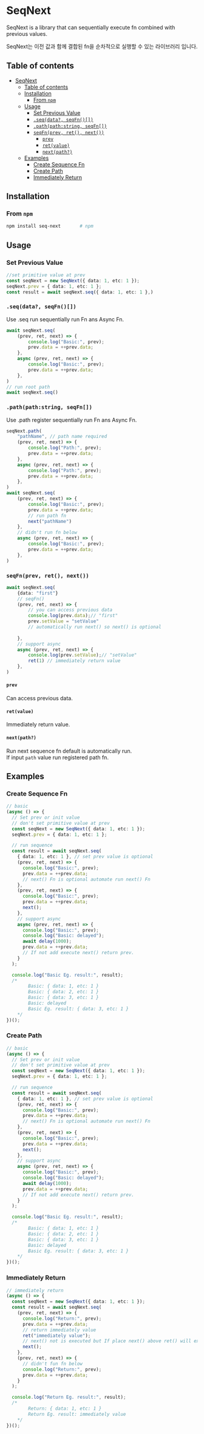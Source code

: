 
# SeqNext

SeqNext is a library that can sequentially execute fn combined with previous values.

SeqNext는 이전 값과 함께 결합된 fn을 순차적으로 실행할 수 있는 라이브러리 입니다.

<!-- > These docs have been translated into [English](./README_EN.md). -->

## Table of contents
- [SeqNext](#seqnext)
	- [Table of contents](#table-of-contents)
	- [Installation](#installation)
		- [From `npm`](#from-npm)
	- [Usage](#usage)
		- [Set Previous Value](#set-previous-value)
		- [`.seq(data?, seqFn()[])`](#seqdata-seqfn)
		- [`.path(path:string, seqFn[])`](#pathpathstring-seqfn)
		- [`seqFn(prev, ret(), next())`](#seqfnprev-ret-next)
			- [`prev`](#prev)
			- [`ret(value)`](#retvalue)
			- [`next(path?)`](#nextpath)
	- [Examples](#examples)
		- [Create Sequence Fn](#create-sequence-fn)
		- [Create Path](#create-path)
		- [Immediately Return](#immediately-return)

## Installation

### From `npm` 
```sh
npm install seq-next       # npm
```
## Usage
### Set Previous Value
```ts
//set primitive value at prev
const seqNext = new SeqNext({ data: 1, etc: 1 });
seqNext.prev = { data: 1, etc: 1 };
const result = await seqNext.seq({ data: 1, etc: 1 },) 
```
### `.seq(data?, seqFn()[])`
Use .seq run sequentially run Fn ans Async Fn.

```ts
await seqNext.seq(
	(prev, ret, next) => {
		console.log("Basic:", prev);
		prev.data = ++prev.data;
	},
	async (prev, ret, next) => {
		console.log("Basic:", prev);
		prev.data = ++prev.data;
	},
)
// run root path
await seqNext.seq()
```
### `.path(path:string, seqFn[])`
Use .path register sequentially run Fn ans Async Fn.
```ts
seqNext.path(
	"pathName", // path name required
	(prev, ret, next) => {
		console.log("Path:", prev);
		prev.data = ++prev.data;
	},
	async (prev, ret, next) => {
		console.log("Path:", prev);
		prev.data = ++prev.data;
	},
)
await seqNext.seq(
	(prev, ret, next) => {
		console.log("Basic:", prev);
		prev.data = ++prev.data;
		// run path fn
		next("pathName")
	},
	// didn't run fn below
	async (prev, ret, next) => {
		console.log("Basic:", prev);
		prev.data = ++prev.data;
	},
)
```
### `seqFn(prev, ret(), next())`
```ts
await seqNext.seq(
	{data: "first"}
	// seqFn()
	(prev, ret, next) => {
		// you can access previous data
		console.log(prev.data);// "first"
		prev.setValue = "setValue"
		// automatically run next() so next() is optional
		
	},
	// support async
	async (prev, ret, next) => {
		console.log(prev.setValue);// "setValue"
		ret(1) // immediately return value
	},
)
```
#### `prev`
Can access previous data.
#### `ret(value)`
Immediately return value.
#### `next(path?)`
Run next sequence fn default is automatically run.<br>
If input `path` value run registered path fn.



## Examples
### Create Sequence Fn
```ts
// basic
(async () => {
  // Set prev or init value
  // don't set primitive value at prev
  const seqNext = new SeqNext({ data: 1, etc: 1 });
  seqNext.prev = { data: 1, etc: 1 };

  // run sequence
  const result = await seqNext.seq(
    { data: 1, etc: 1 }, // set prev value is optional
    (prev, ret, next) => {
      console.log("Basic:", prev);
      prev.data = ++prev.data;
      // next() Fn is optional automate run next() Fn
    },
    (prev, ret, next) => {
      console.log("Basic:", prev);
      prev.data = ++prev.data;
      next();
    },
    // support async
    async (prev, ret, next) => {
      console.log("Basic:", prev);
      console.log("Basic: delayed");
      await delay(1000);
      prev.data = ++prev.data;
      // If not add execute next() return prev.
    }
  );

  console.log("Basic Eg. result:", result);
  /* 	
		Basic: { data: 1, etc: 1 }
		Basic: { data: 2, etc: 1 }
		Basic: { data: 3, etc: 1 }
		Basic: delayed
		Basic Eg. result: { data: 3, etc: 1 } 
	*/
})();
```
### Create Path
```ts
// basic
(async () => {
  // Set prev or init value
  // don't set primitive value at prev
  const seqNext = new SeqNext({ data: 1, etc: 1 });
  seqNext.prev = { data: 1, etc: 1 };

  // run sequence
  const result = await seqNext.seq(
    { data: 1, etc: 1 }, // set prev value is optional
    (prev, ret, next) => {
      console.log("Basic:", prev);
      prev.data = ++prev.data;
      // next() Fn is optional automate run next() Fn
    },
    (prev, ret, next) => {
      console.log("Basic:", prev);
      prev.data = ++prev.data;
      next();
    },
    // support async
    async (prev, ret, next) => {
      console.log("Basic:", prev);
      console.log("Basic: delayed");
      await delay(1000);
      prev.data = ++prev.data;
      // If not add execute next() return prev.
    }
  );

  console.log("Basic Eg. result:", result);
  /* 	
		Basic: { data: 1, etc: 1 }
		Basic: { data: 2, etc: 1 }
		Basic: { data: 3, etc: 1 }
		Basic: delayed
		Basic Eg. result: { data: 3, etc: 1 } 
	*/
})();
```
### Immediately Return
```ts
// immediately return
(async () => {
  const seqNext = new SeqNext({ data: 1, etc: 1 });
  const result = await seqNext.seq(
    (prev, ret, next) => {
      console.log("Return:", prev);
      prev.data = ++prev.data;
      // return immediately value
      ret("immediately value");
      // next() not is executed but If place next() above ret() will executing
      next();
    },
    (prev, ret, next) => {
      // didn't fun fn below
      console.log("Return:", prev);
      prev.data = ++prev.data;
    }
  );

  console.log("Return Eg. result:", result);
  /* 
		Return: { data: 1, etc: 1 }
		Return Eg. result: immediately value 
	*/
})();
```




